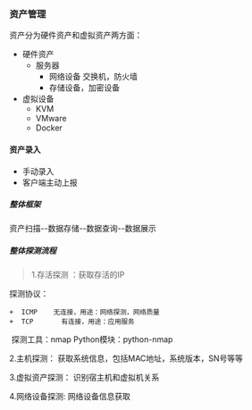 ### 资产管理  

资产分为硬件资产和虚拟资产两方面：

 + 硬件资产
   	+ 服务器 
      	+ 网络设备  交换机，防火墙
      	+ 存储设备，加密设备
+ 虚拟设备
  + KVM
  + VMware
  + Docker



#### 资产录入

+ 手动录入
+ 客户端主动上报



##### 整体框架

资产扫描--数据存储--数据查询--数据展示



##### 整体探测流程

> 1.存活探测 ：获取存活的IP

   探测协议：

	+  ICMP    无连接，用途：网络探测，网络质量
	+  TCP       有连接，用途：应用服务

​    探测工具：nmap             Python模块：python-nmap

2.主机探测： 获取系统信息，包括MAC地址，系统版本，SN号等等

3.虚拟资产探测： 识别宿主机和虚拟机关系

4.网络设备探测:  网络设备信息获取



